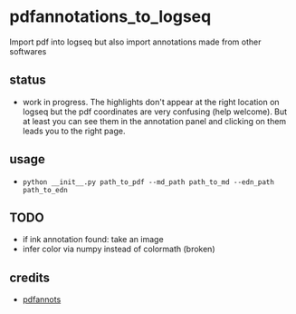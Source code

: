 # pdfannotations_to_logseq
Import pdf into logseq but also import annotations made from other softwares

## status
* work in progress. The highlights don't appear at the right location on logseq but the pdf coordinates are very confusing (help welcome). But at least you can see them in the annotation panel and clicking on them leads you to the right page.

## usage
* `python __init__.py path_to_pdf --md_path path_to_md --edn_path path_to_edn`

## TODO
* if ink annotation found: take an image
* infer color via numpy instead of colormath (broken)


## credits
* [pdfannots](https://github.com/0xabu/pdfannots/)
